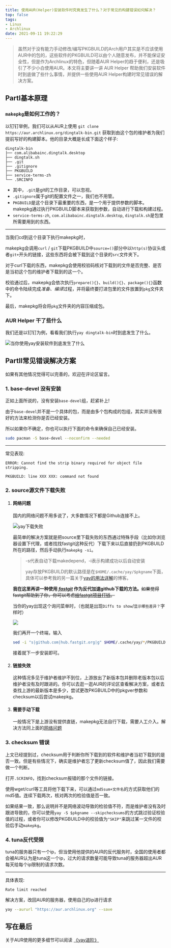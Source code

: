 ```yaml
---
title: 使用AUR(Helper)安装软件时究竟发生了什么？对于常见的构建错误如何解决？
top: false
tags:
- Linux
- Archlinux
date: 2021-09-11 19:22:29
---
```


> 虽然对于没有能力手动修改/编写PKGBUILD的Arch用户其实是不应该使用AUR中的包的，这些软件的PKGBUILD可以由个人随意发布，并不能保证安全性，但是作为Archlinux的特色，但随着AUR Helper的趋于便利，还是吸引了不少小白使用AUR。本文将主要讲一讲 AUR Helper 帮助我们安装软件时到底做了些什么事情，并提供一些使用AUR Helper构建时常见错误的解决方案。

## PartⅠ基本原理

### `makepkg`是如何工作的？

以钉钉举例，我们可以从AUR上使用 `git clone https://aur.archlinux.org/dingtalk-bin.git` 获取到由这个包的维护者为我们提前写好的构建脚本。他的目录大概是长成下面这个样子:

```
dingtalk-bin
├── com.alibabainc.dingtalk.desktop
├── dingtalk.sh
├── .git
├── .gitignore
├── PKGBUILD
├── service-terms-zh
└── .SRCINFO
```

- 其中，`.git`是git的工作目录，可以忽视。
- `.gitignore`属于git的配置文件之一，我们也不用管。
- `PKGBUILD`是这个目录下最重要的东西，是一个用于提供参数的脚本。makepkg通过执行PKGBUILD脚本来获取到参数，自动进行下载和构建过程。
- `service-terms-zh`, `com.alibabainc.dingtalk.desktop`, `dingtalk.sh`是包里所需要用到的东西。

***

当我们cd到这个目录下执行makepkg时，

makepkg会调用`curl` / `git`下载PKGBUILD中`source=()`部分中以`http(s)`协议头或者`git+`开头的链接，这些东西将会被下载到这个目录的`src`文件夹下。

对于curl下载的东西，makepkg会使用校验码核对下载到的文件是否完整、是否是当初这个包的维护者下载到的这一个。

校验通过后，makepkg会依次执行`prepare(){}`、`build(){}`、`package(){}`函数中的命令陆续完成*准备、编译*过程，并将最终要打进包里的文件放置到`pkg`文件夹下。

最后，makepkg将会将`pkg`文件夹的内容压缩成包。

### AUR Helper 干了些什么

我们还是以钉钉为例，看看我们执行`yay dingtalk-bin`时到底发生了什么。

![当你使用yay安装软件到底发生了什么](https://cdn.zhullyb.top/uploads/2024/08/12/62f3cdb03ec8c.jpg)

## PartⅡ常见错误解决方案

如果有其他情况觉得可以完善的，欢迎在评论区留言。

### 1. base-devel 没有安装

正如上面所说的，没有安装`base-devel`组，赶紧补上! 

由于`base-devel`并不是一个具体的包，而是由多个包构成的包组，其实并没有很好的方法来检测你是否已经安装。

所以如果你不确定，你也可以执行下面的命令来确保自己已经安装。

```bash
sudo pacman -S base-devel --noconfirm --needed
```

***

常见表现: 

```
ERROR: Cannot find the strip binary required for object file stripping.
```

```
PKGBUILD: line XXX XXX: command not found
```

### 2. source源文件下载失败

1. #### 网络问题

   国内的网络问题不用多说了，大多数情况下都是Github连接不上。

   ![yay下载失败](https://cdn.zhullyb.top/uploads/2024/08/12/62f3cc9c9dda8.webp)

   最简单的解决方案就是把source里下载失败的东西通过特殊手段（比如你浏览器设置下代理，或者找找fastgit这种反代）下载下来以后直接扔到PKGBUILD所在的路径，然后手动执行`makepkg -si`。

   > -s代表自动下载makedepend，-i表示构建成功以后自动安装
   >
   > yay存放PKGBUILD的默认路径是在`$HOME/.cache/yay/$pkgname`下面，具体可以参考我的另一篇关于[yay的用法详解](https://blog.zhullyb.top/2021/04/04/yay-more/#builddir-lt-dir-gt)的博客。

   **我在这里再讲一种使用 [*fastgit*](http://fastgit.org/) 作为反代加速github下载的方法。**~~如果觉得fastgit帮助到了你，你可以考虑[给fastgit项目打钱](http://fastgit.org/donate.html)。~~

   当你的yay出现这个询问菜单时，（也就是出现`Diffs to show`/`显示哪些差异？`字样时）

   ![](https://cdn.zhullyb.top/uploads/2024/08/12/62f3cca0c7aba.webp)

   我们再开一个终端，输入

   ```bash
   sed -i "s|github.com|hub.fastgit.org|g" $HOME/.cache/yay/*/PKGBUILD
   ```

   接着就下一步安装即可。

2. #### 链接失效

   这种情况多见于维护者维护不到位，上游放出了新版本包并删除老版本包以后维护者没有及时跟进的。你可以去逛一逛AUR的评论区查看解决方案，或者去查找上游的最新版本是多少，尝试更改PKGBUILD中的pkgver参数和checksum以后尝试makepkg。

3. #### 需要手动下载

   一般情况下是上游没有提供直链，makepkg无法自行下载，需要人工介入。解决方法同上面的[网络问题](#网络问题)

### 3. checksum 错误

上文已经提到过，checksum用于判断你所下载到的软件和维护者当初下载到的是否一致。但是有些情况下，确实是维护者忘了更新checksum值了，因此我们需要做一个判断。

打开`.SCRINFO`，找到checksum报错的那个文件的链接。

使用wget/curl等工具将他下载下来，可以通过`md5sum+文件名`的方式获取他们的md5值。连续下载两次，核对两次的检验值是否一致。

如果结果一致，那么说明并不是网络波动导致的检验值不符，而是维护者没有及时跟进导致的，你可以使用`yay -S $pkgname --skipchecksums`的方式跳过验证校验值的过程，或者你可以修改PKGBUILD中的校验值为`"SKIP"`来跳过某一文件的校验后手动`makepkg`。

### 4. tuna反代受限

tuna的服务器只有一个ip，但当使用他提供的AUR的反代服务时，全国的使用者都会被AUR认为是tuna这一个ip，过大的请求数量可能导致tuna的服务器超出AUR每天给每个ip限制的请求次数。

***

具体表现: 

```
Rate limit reached
```

解决方案，改回AUR的服务器，使用自己的ip进行请求

```bash
yay --aururl "https://aur.archlinux.org" --save
```



## 写在最后

关于AUR使用的更多细节可以阅读 [《yay进阶》](https://blog.zhullyb.top/2021/04/04/yay-more/)
